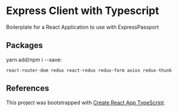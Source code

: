 # Express Client with Typescript

Boilerplate for a React Application to use with ExpressPassport

## Packages

yarn add/npm i --save:

```
react-router-dom redux react-redux redux-form axios redux-thunk
```

## References

This project was bootstrapped with [Create React App TypeScript](https://github.com/wmonk/create-react-app-typescript).

